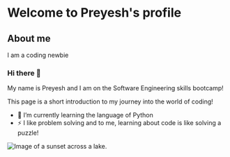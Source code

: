 # Welcome to Preyesh's profile

## About me

I am a coding newbie

### Hi there 👋

My name is Preyesh and I am on the Software Engineering skills bootcamp!

This page is a short introduction to my journey into the world of coding!

- 🌱 I’m currently learning the language of Python
- ⚡ I like problem solving and to me, learning about code is like solving a puzzle!

![Image of a sunset across a lake.](https://www.stockvault.net/data/2007/03/01/100169/thumb16.jpg)
